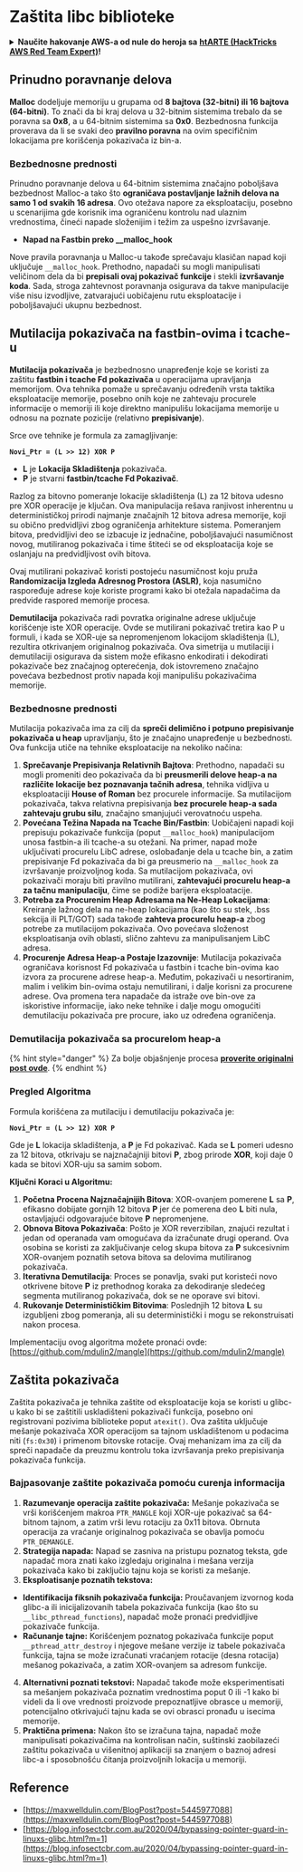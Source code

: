 # Zaštita libc biblioteke

<details>

<summary><strong>Naučite hakovanje AWS-a od nule do heroja sa</strong> <a href="https://training.hacktricks.xyz/courses/arte"><strong>htARTE (HackTricks AWS Red Team Expert)</strong></a><strong>!</strong></summary>

Drugi načini podrške HackTricks-u:

* Ako želite da vidite svoju **kompaniju reklamiranu na HackTricks-u** ili da **preuzmete HackTricks u PDF formatu** proverite [**PLANOVE ZA PRIJAVU**](https://github.com/sponsors/carlospolop)!
* Nabavite [**zvanični PEASS & HackTricks swag**](https://peass.creator-spring.com)
* Otkrijte [**Porodicu PEASS**](https://opensea.io/collection/the-peass-family), našu kolekciju ekskluzivnih [**NFT-ova**](https://opensea.io/collection/the-peass-family)
* **Pridružite se** 💬 [**Discord grupi**](https://discord.gg/hRep4RUj7f) ili [**telegram grupi**](https://t.me/peass) ili nas **pratite** na **Twitteru** 🐦 [**@hacktricks\_live**](https://twitter.com/hacktricks\_live)**.**
* **Podelite svoje hakovanje trikove slanjem PR-ova na** [**HackTricks**](https://github.com/carlospolop/hacktricks) i [**HackTricks Cloud**](https://github.com/carlospolop/hacktricks-cloud) github repozitorijume.

</details>

## Prinudno poravnanje delova

**Malloc** dodeljuje memoriju u grupama od **8 bajtova (32-bitni) ili 16 bajtova (64-bitni)**. To znači da bi kraj delova u 32-bitnim sistemima trebalo da se poravna sa **0x8**, a u 64-bitnim sistemima sa **0x0**. Bezbednosna funkcija proverava da li se svaki deo **pravilno poravna** na ovim specifičnim lokacijama pre korišćenja pokazivača iz bin-a.

### Bezbednosne prednosti

Prinudno poravnanje delova u 64-bitnim sistemima značajno poboljšava bezbednost Malloc-a tako što **ograničava postavljanje lažnih delova na samo 1 od svakih 16 adresa**. Ovo otežava napore za eksploataciju, posebno u scenarijima gde korisnik ima ograničenu kontrolu nad ulaznim vrednostima, čineći napade složenijim i težim za uspešno izvršavanje.

* **Napad na Fastbin preko \_\_malloc\_hook**

Nove pravila poravnanja u Malloc-u takođe sprečavaju klasičan napad koji uključuje `__malloc_hook`. Prethodno, napadači su mogli manipulisati veličinom dela da bi **prepisali ovaj pokazivač funkcije** i stekli **izvršavanje koda**. Sada, stroga zahtevnost poravnanja osigurava da takve manipulacije više nisu izvodljive, zatvarajući uobičajenu rutu eksploatacije i poboljšavajući ukupnu bezbednost.

## Mutilacija pokazivača na fastbin-ovima i tcache-u

**Mutilacija pokazivača** je bezbednosno unapređenje koje se koristi za zaštitu **fastbin i tcache Fd pokazivača** u operacijama upravljanja memorijom. Ova tehnika pomaže u sprečavanju određenih vrsta taktika eksploatacije memorije, posebno onih koje ne zahtevaju procurele informacije o memoriji ili koje direktno manipulišu lokacijama memorije u odnosu na poznate pozicije (relativno **prepisivanje**).

Srce ove tehnike je formula za zamagljivanje:

**`Novi_Ptr = (L >> 12) XOR P`**

* **L** je **Lokacija Skladištenja** pokazivača.
* **P** je stvarni **fastbin/tcache Fd Pokazivač**.

Razlog za bitovno pomeranje lokacije skladištenja (L) za 12 bitova udesno pre XOR operacije je ključan. Ova manipulacija rešava ranjivost inherentnu u determinističkoj prirodi najmanje značajnih 12 bitova adresa memorije, koji su obično predvidljivi zbog ograničenja arhitekture sistema. Pomeranjem bitova, predvidljivi deo se izbacuje iz jednačine, poboljšavajući nasumičnost novog, mutiliranog pokazivača i time štiteći se od eksploatacija koje se oslanjaju na predvidljivost ovih bitova.

Ovaj mutilirani pokazivač koristi postojeću nasumičnost koju pruža **Randomizacija Izgleda Adresnog Prostora (ASLR)**, koja nasumično raspoređuje adrese koje koriste programi kako bi otežala napadačima da predvide raspored memorije procesa.

**Demutilacija** pokazivača radi povratka originalne adrese uključuje korišćenje iste XOR operacije. Ovde se mutilirani pokazivač tretira kao P u formuli, i kada se XOR-uje sa nepromenjenom lokacijom skladištenja (L), rezultira otkrivanjem originalnog pokazivača. Ova simetrija u mutilaciji i demutilaciji osigurava da sistem može efikasno enkodirati i dekodirati pokazivače bez značajnog opterećenja, dok istovremeno značajno povećava bezbednost protiv napada koji manipulišu pokazivačima memorije.

### Bezbednosne prednosti

Mutilacija pokazivača ima za cilj da **spreči delimično i potpuno prepisivanje pokazivača u heap** upravljanju, što je značajno unapređenje u bezbednosti. Ova funkcija utiče na tehnike eksploatacije na nekoliko načina:

1. **Sprečavanje Prepisivanja Relativnih Bajtova**: Prethodno, napadači su mogli promeniti deo pokazivača da bi **preusmerili delove heap-a na različite lokacije bez poznavanja tačnih adresa**, tehnika vidljiva u eksploataciji **House of Roman** bez procurele informacije. Sa mutilacijom pokazivača, takva relativna prepisivanja **bez procurele heap-a sada zahtevaju grubu silu**, značajno smanjujući verovatnoću uspeha.
2. **Povećana Težina Napada na Tcache Bin/Fastbin**: Uobičajeni napadi koji prepisuju pokazivače funkcija (poput `__malloc_hook`) manipulacijom unosa fastbin-a ili tcache-a su otežani. Na primer, napad može uključivati procurelu LibC adrese, oslobađanje dela u tcache bin, a zatim prepisivanje Fd pokazivača da bi ga preusmerio na `__malloc_hook` za izvršavanje proizvoljnog koda. Sa mutilacijom pokazivača, ovi pokazivači moraju biti pravilno mutilirani, **zahtevajući procurelu heap-a za tačnu manipulaciju**, čime se podiže barijera eksploatacije.
3. **Potreba za Procurenim Heap Adresama na Ne-Heap Lokacijama**: Kreiranje lažnog dela na ne-heap lokacijama (kao što su stek, .bss sekcija ili PLT/GOT) sada takođe **zahteva procurelu heap-a** zbog potrebe za mutilacijom pokazivača. Ovo povećava složenost eksploatisanja ovih oblasti, slično zahtevu za manipulisanjem LibC adresa.
4. **Procurenje Adresa Heap-a Postaje Izazovnije**: Mutilacija pokazivača ograničava korisnost Fd pokazivača u fastbin i tcache bin-ovima kao izvora za procurene adrese heap-a. Međutim, pokazivači u nesortiranim, malim i velikim bin-ovima ostaju nemutilirani, i dalje korisni za procurene adrese. Ova promena tera napadače da istraže ove bin-ove za iskoristive informacije, iako neke tehnike i dalje mogu omogućiti demutilaciju pokazivača pre procure, iako uz određena ograničenja.

### **Demutilacija pokazivača sa procurelom heap-a**

{% hint style="danger" %}
Za bolje objašnjenje procesa [**proverite originalni post ovde**](https://maxwelldulin.com/BlogPost?post=5445977088).
{% endhint %}

### Pregled Algoritma

Formula korišćena za mutilaciju i demutilaciju pokazivača je:&#x20;

**`Novi_Ptr = (L >> 12) XOR P`**

Gde je **L** lokacija skladištenja, a **P** je Fd pokazivač. Kada se **L** pomeri udesno za 12 bitova, otkrivaju se najznačajniji bitovi **P**, zbog prirode **XOR**, koji daje 0 kada se bitovi XOR-uju sa samim sobom.

**Ključni Koraci u Algoritmu:**

1. **Početna Procena Najznačajnijih Bitova**: XOR-ovanjem pomerene **L** sa **P**, efikasno dobijate gornjih 12 bitova **P** jer će pomerena deo **L** biti nula, ostavljajući odgovarajuće bitove **P** nepromenjene.
2. **Obnova Bitova Pokazivača**: Pošto je XOR reverzibilan, znajući rezultat i jedan od operanada vam omogućava da izračunate drugi operand. Ova osobina se koristi za zaključivanje celog skupa bitova za **P** sukcesivnim XOR-ovanjem poznatih setova bitova sa delovima mutiliranog pokazivača.
3. **Iterativna Demutilacija**: Proces se ponavlja, svaki put koristeći novo otkrivene bitove **P** iz prethodnog koraka za dekodiranje sledećeg segmenta mutiliranog pokazivača, dok se ne oporave svi bitovi.
4. **Rukovanje Determinističkim Bitovima**: Poslednjih 12 bitova **L** su izgubljeni zbog pomeranja, ali su deterministički i mogu se rekonstruisati nakon procesa.

Implementaciju ovog algoritma možete pronaći ovde: [https://github.com/mdulin2/mangle](https://github.com/mdulin2/mangle)
## Zaštita pokazivača

Zaštita pokazivača je tehnika zaštite od eksploatacije koja se koristi u glibc-u kako bi se zaštitili uskladišteni pokazivači funkcija, posebno oni registrovani pozivima biblioteke poput `atexit()`. Ova zaštita uključuje mešanje pokazivača XOR operacijom sa tajnom uskladištenom u podacima niti (`fs:0x30`) i primenom bitovske rotacije. Ovaj mehanizam ima za cilj da spreči napadače da preuzmu kontrolu toka izvršavanja preko prepisivanja pokazivača funkcija.

### **Bajpasovanje zaštite pokazivača pomoću curenja informacija**

1. **Razumevanje operacija zaštite pokazivača:** Mešanje pokazivača se vrši korišćenjem makroa `PTR_MANGLE` koji XOR-uje pokazivač sa 64-bitnom tajnom, a zatim vrši levu rotaciju za 0x11 bitova. Obrnuta operacija za vraćanje originalnog pokazivača se obavlja pomoću `PTR_DEMANGLE`.
2. **Strategija napada:** Napad se zasniva na pristupu poznatog teksta, gde napadač mora znati kako izgledaju originalna i mešana verzija pokazivača kako bi zaključio tajnu koja se koristi za mešanje.
3. **Eksploatisanje poznatih tekstova:**
* **Identifikacija fiksnih pokazivača funkcija:** Proučavanjem izvornog koda glibc-a ili inicijalizovanih tabela pokazivača funkcija (kao što su `__libc_pthread_functions`), napadač može pronaći predvidljive pokazivače funkcija.
* **Računanje tajne:** Korišćenjem poznatog pokazivača funkcije poput `__pthread_attr_destroy` i njegove mešane verzije iz tabele pokazivača funkcija, tajna se može izračunati vraćanjem rotacije (desna rotacija) mešanog pokazivača, a zatim XOR-ovanjem sa adresom funkcije.
4. **Alternativni poznati tekstovi:** Napadač takođe može eksperimentisati sa mešanjem pokazivača poznatim vrednostima poput 0 ili -1 kako bi videli da li ove vrednosti proizvode prepoznatljive obrasce u memoriji, potencijalno otkrivajući tajnu kada se ovi obrasci pronađu u isecima memorije.
5. **Praktična primena:** Nakon što se izračuna tajna, napadač može manipulisati pokazivačima na kontrolisan način, suštinski zaobilazeći zaštitu pokazivača u višenitnoj aplikaciji sa znanjem o baznoj adresi libc-a i sposobnošću čitanja proizvoljnih lokacija u memoriji.

## Reference

* [https://maxwelldulin.com/BlogPost?post=5445977088](https://maxwelldulin.com/BlogPost?post=5445977088)
* [https://blog.infosectcbr.com.au/2020/04/bypassing-pointer-guard-in-linuxs-glibc.html?m=1](https://blog.infosectcbr.com.au/2020/04/bypassing-pointer-guard-in-linuxs-glibc.html?m=1)
